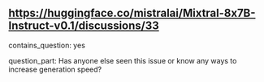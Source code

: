 ## https://huggingface.co/mistralai/Mixtral-8x7B-Instruct-v0.1/discussions/33

contains_question: yes

question_part: Has anyone else seen this issue or know any ways to increase generation speed?